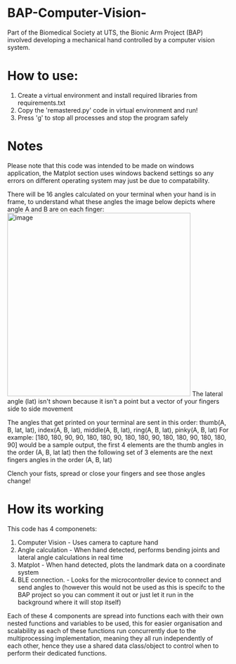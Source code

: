 # BAP-Computer-Vision-
Part of the Biomedical Society at UTS, the Bionic Arm Project (BAP) involved developing a mechanical hand controlled by a computer vision system.

# How to use:
1. Create a virtual environment and install required libraries from requirements.txt
2. Copy the 'remastered.py' code in virtual environment and run!
3. Press 'g' to stop all processes and stop the program safely

# Notes
Please note that this code was intended to be made on windows application, the Matplot section uses windows backend settings so any errors on different operating system may just be due to compatability.

There will be 16 angles calculated on your terminal when your hand is in frame, to understand what these angles the image below depicts where angle A and B are on each finger:
<img width="417" alt="image" src="https://github.com/user-attachments/assets/103124ef-a7b6-406e-9a20-6a456b5d5e8c">
The lateral angle (lat) isn't shown because it isn't a point but a vector of your fingers side to side movement

The angles that get printed on your terminal are sent in this order:
thumb(A, B, lat, lat), index(A, B, lat), middle(A, B, lat), ring(A, B, lat), pinky(A, B, lat)
For example:
[180, 180, 90, 90, 180, 180, 90, 180, 180, 90, 180, 180, 90, 180, 180, 90] 
would be a sample output, the first 4 elements are the thumb angles in the order (A, B, lat lat)
then the following set of 3 elements are the next fingers angles in the order (A, B, lat)

Clench your fists, spread or close your fingers and see those angles change!

# How its working
This code has 4 componenets: 
1. Computer Vision - Uses camera to capture hand
2. Angle calculation - When hand detected, performs bending joints and lateral angle calculations in real time
3. Matplot - When hand detected, plots the landmark data on a coordinate system
4. BLE connection. - Looks for the microcontroller device to connect and send angles to (however this would not be used as this is specifc to the BAP project so you can comment it out or just let it run in the background where it will stop itself)

Each of these 4 components are spread into functions each with their own nested functions and variables to be used, this for easier organisation and scalability as each of these functions run concurrently due to the multiprocessing implementation, meaning they all run independently of each other, hence they use a shared data class/object to control when to perform their dedicated functions.

